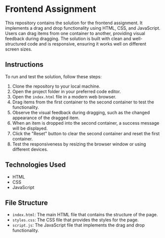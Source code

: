 # Frontend Assignment

This repository contains the solution for the frontend assignment. It implements a drag and drop functionality using HTML, CSS, and JavaScript. Users can drag items from one container to another, providing visual feedback during dragging. The solution is built with clean and well-structured code and is responsive, ensuring it works well on different screen sizes.

## Instructions

To run and test the solution, follow these steps:

1. Clone the repository to your local machine.
2. Open the project folder in your preferred code editor.
3. Open the `index.html` file in a modern web browser.
4. Drag items from the first container to the second container to test the functionality.
5. Observe the visual feedback during dragging, such as the changed appearance of the dragged item.
6. When an item is dropped into the second container, a success message will be displayed.
7. Click the "Reset" button to clear the second container and reset the first container.
8. Test the responsiveness by resizing the browser window or using different devices.

## Technologies Used

- HTML
- CSS
- JavaScript

## File Structure

- `index.html`: The main HTML file that contains the structure of the page.
- `styles.css`: The CSS file that provides the styles for the page.
- `script.js`: The JavaScript file that implements the drag and drop functionality.
